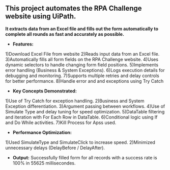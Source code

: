 ## This project automates the RPA Challenge website using UiPath.
**It extracts data from an Excel file and fills out the form automatically to complete all rounds as fast and accurately as possible.**

- **Features:**

1)Download Excel File from website
2)Reads input data from an Excel file.
3)Automatically fills all form fields on the RPA Challenge website.
4)Uses dynamic selectors to handle changing form field positions.
5)Implements error handling (Business & System Exceptions).
6)Logs execution details for debugging and monitoring.
7)Supports multiple retries and delay controls for better performance.
8)Handle error and and exceptions using Try Catch


- **Key Concepts Demonstrated:**

1)Use of Try Catch for exception handling.
2)Business and System Exception differentiation.
3)Argument passing between workflows.
4)Use of Simulate Type and delay tuning for speed optimization.
5)DataTable filtering and iteration with For Each Row in DataTable.
6)Conditional logic using If and Do While activities.
7)Kill Process for Apss used.

- **Performance Optimization:**

1)Used SimulateType and SimulateClick to increase speed.
2)Minimized unnecessary delays (DelayBefore / DelayAfter).


- **Output:**
Successfully filled form for all records with a success rate is 100% in 55625 millisecondes.
